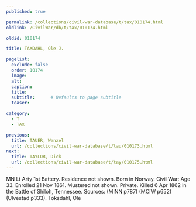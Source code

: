 ```yaml
---
published: true

permalink: /collections/civil-war-database/t/tax/010174.html
oldlink: /CivilWar/db/t/tax/010174.html

oldid: 010174

title: TAXDAHL, Ole J.

pagelist:
  exclude: false
  order: 10174
  image: 
  alt:
  caption:
  title:
  subtitle:      # Defaults to page subtitle
  teaser:

category: 
  - T 
  - TAX

previous:
  title: TAUER, Wenzel
  url: /collections/civil-war-database/t/tau/010173.html  
next:
  title: TAYLOR, Dick
  url: /collections/civil-war-database/t/tay/010175.html   
---
```

MN Lt Arty 1st Battery. Residence not shown. Born in Norway. Civil War: Age 33. Enrolled 21 Nov 1861. Mustered not shown. Private. Killed 6 Apr 1862 in the Battle of Shiloh, Tennessee. Sources: (MINN p787) (MCIW p652) (Ulvestad p333). &#147;Toksdahl, Ole&#148;